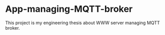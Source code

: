 # App-managing-MQTT-broker
This project is my engineering thesis about WWW server managing MQTT broker.
